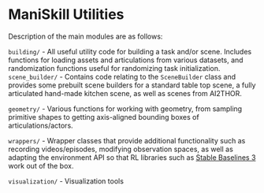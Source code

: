 # ManiSkill Utilities

Description of the main modules are as follows:

`building/` - All useful utility code for building a task and/or scene. Includes functions for loading assets and articulations from various datasets, and randomization functions useful for randomizing task initialization.
`scene_builder/` - Contains code relating to the `SceneBuilder` class and provides some prebuilt scene builders for a standard table top scene, a fully articulated hand-made kitchen scene, as well as scenes from AI2THOR.

`geometry/` - Various functions for working with geometry, from sampling primitive shapes to getting axis-aligned bounding boxes of articulations/actors.

`wrappers/` - Wrapper classes that provide additional functionality such as recording videos/episodes, modifying observation spaces, as well as adapting the environment API so that RL libraries such as [Stable Baselines 3](https://github.com/DLR-RM/stable-baselines3) work out of the box.

`visualization/` - Visualization tools